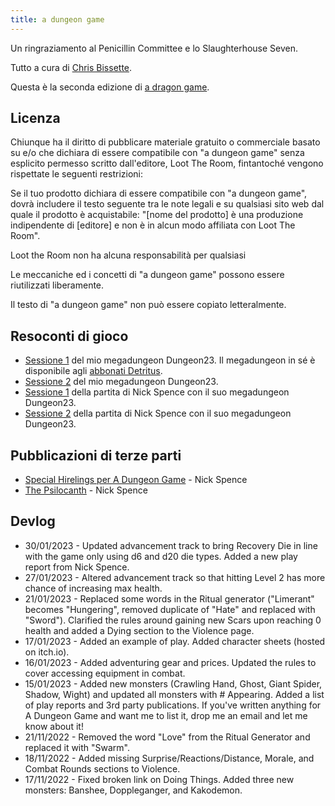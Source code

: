 ```yaml
---
title: a dungeon game
---
```


Un ringraziamento al Penicillin Committee e lo Slaughterhouse Seven.

Tutto a cura di [Chris Bissette](http://loottheroom.itch.io/).

Questa è la seconda edizione di [a dragon game](https://loottheroom.itch.io/a-dragon-game).

## Licenza

Chiunque ha il diritto di pubblicare materiale gratuito o commerciale basato su e/o che dichiara di essere compatibile con "a dungeon game" senza esplicito permesso scritto dall'editore, Loot The Room, fintantoché vengono rispettate le seguenti restrizioni:

Se il tuo prodotto dichiara di essere compatibile con "a dungeon game", dovrà includere il testo seguente tra le note legali e su qualsiasi sito web dal quale il prodotto è acquistabile: "\[nome del prodotto\] è una produzione indipendente di \[editore\] e non è in alcun modo affiliata con Loot The Room".

Loot the Room non ha alcuna responsabilità per qualsiasi 

Le meccaniche ed i concetti di "a dungeon game" possono essere riutilizzati liberamente.

Il testo di "a dungeon game" non può essere copiato letteralmente.

## Resoconti di gioco

* [Sessione 1](https://loottheroom.itch.io/a-dragon-game) del mio megadungeon Dungeon23. Il megadungeon in sé è disponibile agli [abbonati Detritus](https://www.patreon.com/chrisbissette).
* [Sessione 2](https://cohost.org/chrisb/post/883478-a-dungeon-game-play) del mio megadungeon Dungeon23.
* [Sessione 1](https://cohost.org/NicktheSkeletonKing/post/840225-a-dungeon-game-play) della partita di Nick Spence con il suo megadungeon Dungeon23.
* [Sessione 2](https://cohost.org/NicktheSkeletonKing/post/923515-dungeon23-session-2) della partita di Nick Spence con il suo megadungeon Dungeon23.

## Pubblicazioni di terze parti

* [Special Hirelings per A Dungeon Game](https://cohost.org/NicktheSkeletonKing/post/843025-special-hirelings-fo) - Nick Spence
* [The Psilocanth](https://cohost.org/NicktheSkeletonKing/post/776641-the-psilocanth) - Nick Spence

## Devlog

* 30/01/2023 - Updated advancement track to bring Recovery Die in line with the game only using d6 and d20 die types. Added a new play report from Nick Spence.
* 27/01/2023 - Altered advancement track so that hitting Level 2 has more chance of increasing max health.
* 21/01/2023 - Replaced some words in the Ritual generator ("Limerant" becomes "Hungering", removed duplicate of "Hate" and replaced with "Sword"). Clarified the rules around gaining new Scars upon reaching 0 health and added a Dying section to the Violence page.
* 17/01/2023 - Added an example of play. Added character sheets (hosted on itch.io).
* 16/01/2023 - Added adventuring gear and prices. Updated the rules to cover accessing equipment in combat.
* 15/01/2023 - Added new monsters (Crawling Hand, Ghost, Giant Spider, Shadow, Wight) and updated all monsters with # Appearing. Added a list of play reports and 3rd party publications. If you've written anything for A Dungeon Game and want me to list it, drop me an email and let me know about it!
* 21/11/2022 - Removed the word "Love" from the Ritual Generator and replaced it with "Swarm".
* 18/11/2022 - Added missing Surprise/Reactions/Distance, Morale, and Combat Rounds sections to Violence.
* 17/11/2022 - Fixed broken link on Doing Things. Added three new monsters: Banshee, Doppleganger, and Kakodemon.
